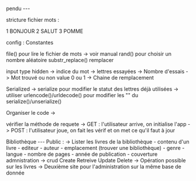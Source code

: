 pendu ---

stricture fichier mots :

1 BONJOUR
2 SALUT
3 POMME

config : Constantes

file() pour lire le fichier de mots -> voir manual
rand() pour choisir un nombre aléatoire
substr_replace() remplacer

input type hidden
 -> indice du mot
 -> lettres essayées
 -> Nombre d'essais
 -> Mot trouvé ou non value 0 ou 1
 -> Chaine de remplacement
 
Serialized
 -> serialize pour modifier le statut des lettres déjà utilisées
 -> utiliser urlencode()/urldecode() pour modifier les "" du serialize()/unserialize()
 
 Organiser le code 
  -> 
  
vérifier la méthode de requete
 -> GET : l'utilisateur arrive, on initialise l'app
 -> POST : l'utilisateur joue, on fait les vérif et on met ce qu'il faut à jour
 
 Bibliothèque ---
 Public :
  -> Lister les livres de la bibliothèque
    - contenu d'un livre
        - editeur
        - auteur
        - emplacement (trouver une bibliothèque)
        - genre
        - langue
        - nombre de pages
        - année de publication
        - couverture
admnistration
 -> crud Create Retreive Update Delete -> Opération possible sur les livres
 -> Deuxième site pour l'administration sur la même base de donnée
        